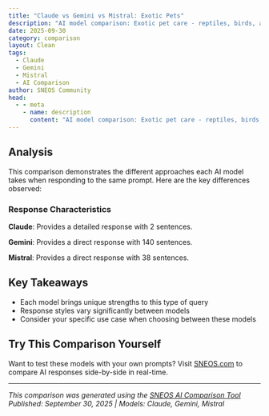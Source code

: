 ```yaml
---
title: "Claude vs Gemini vs Mistral: Exotic Pets"
description: "AI model comparison: Exotic pet care - reptiles, birds, and small mammals..."
date: 2025-09-30
category: comparison
layout: Clean
tags:
  - Claude
  - Gemini
  - Mistral
  - AI Comparison
author: SNEOS Community
head:
  - - meta
    - name: description
      content: "AI model comparison: Exotic pet care - reptiles, birds, and small mammals..."
---
```


<ChatComparison
  title="Claude vs Gemini vs Mistral: Exotic Pets"
  prompt="Exotic pet care - reptiles, birds, and small mammals"
  :responses='{
    "Claude": "# Exotic Pet Care Guide\n\n## \uD83E\uDD8E **REPTILES**\n\n### **Housing \u0026 Environment**\n- **Terrarium size**: Minimum 40 gallons for most species\n- **Temperature gradients**: Basking spot \u002B cool side\n- **UVB lighting**: Essential for most species (10-12 hours daily)\n- **Humidity control**: Species-specific requirements\n- **Substrate**: Avoid cedar/pine; use reptile-safe options\n\n### **Feeding**\n- **Research species-specific diets** (insects, vegetables, prey items)\n- **Supplements**: Calcium with D3, multivitamins\n- **Feeding schedule**: Varies by age and species\n- **Fresh water**: Shallow dishes, regular changes\n\n### **Health Signs**\n- **Healthy**: Active, clear eyes, regular shedding, good appetite\n- **Concerning**: Lethargy, retained shed, mites, respiratory issues\n\n---\n\n## \uD83E\uDD9C **BIRDS**\n\n### **Housing**\n- **Cage size**: Largest possible; wingspan x2 minimum width\n- **Bar spacing**: Species-appropriate to prevent escapes/injuries\n- **Perches**: Various diameters and textures\n- **Toys**: Rotate regularly, avoid toxic materials\n\n### **Diet**\n- **Pellets**: 70-80% of diet (high-quality brands)\n- **Fresh foods**: Vegetables, limited fruits\n- **Avoid**: Chocolate, avocado, caffeine, salt, fruit pits\n- **Fresh water**: Daily changes\n\n### **Social \u0026 Mental Health**\n- **Daily interaction**: 2-4 hours minimum\n- **Mental stimulation**: Foraging opportunities, puzzle toys\n- **Sleep**: 10-12 hours of quiet, dark time\n\n---\n\n## \uD83D\uDC39 **SMALL MAMMALS**\n\n### **Common Species Needs**\n\n**Rabbits:**\n- Large enclosure (minimum 4x2x2 feet)\n- Hay-based diet \u002B pellets \u002B vegetables\n- Daily exercise outside cage\n\n**Guinea Pigs:**\n- Social animals - keep in pairs/groups\n- Vitamin C supplements required\n- Spacious cage with hiding spots\n\n**Ferrets:**\n- 4-6 hours daily free-roam time\n- High-protein diet (35-40%)\n- Ferret-proof living spaces\n\n**Chinchillas:**\n- Dust baths 2-3 times weekly\n- Cool temperatures (under 70\u00B0F)\n- No water baths ever\n\n---\n\n## \uD83D\uDEA8 **Universal Care Tips**\n\n### **Veterinary Care**\n- **Find exotic-certified veterinarian BEFORE getting pet**\n- **Annual wellness exams** minimum\n- **Quarantine new animals** 30\u002B days\n\n### **Emergency Preparedness**\n- **24-hour exotic emergency clinic** contact info\n- **First aid supplies** specific to your pet type\n- **Backup power** for essential equipment\n\n### **Legal Considerations**\n- **Check local/state laws** regarding exotic pet ownership\n- **Permits/licenses** may be required\n- **Housing restrictions** in apartments/HOAs\n\n### **Red Flags - Seek Immediate Veterinary Care**\n- Difficulty breathing\n- Not eating/drinking for 24\u002B hours\n- Lethargy or dramatic behavior changes\n- Visible injuries or bleeding\n- Seizures or neurological symptoms\n\n---\n\n## \uD83D\uDCDA **Resources**\n\n- **Association of Avian Veterinarians** (AAV)\n- **Association of Reptilian and Amphibian Veterinarians** (ARAV)\n- **House Rabbit Society**\n- **American Ferret Association**\n\n**Remember**: Exotic pets often hide illness well - regular vet checkups and careful observation are crucial for their health and wellbeing.\n\nWould you like more specific information about any particular species or aspect of exotic pet care?",
    "Gemini": "Okay, let\u0027s break down the care requirements for exotic pets, focusing on reptiles, birds, and small mammals.  It\u0027s crucial to remember that \u0022exotic\u0022 often means complex and specialized care requirements. This is a broad overview; always do extensive research on the specific species you are considering.  **Before acquiring any exotic pet, thoroughly research its needs and be sure you can commit to providing appropriate care for its entire lifespan. Consider adoption from a reputable rescue organization whenever possible.**\n\n**I. Reptiles**\n\nReptile care varies dramatically depending on the species. Key considerations include:\n\n*   **Enclosure:**\n    *   **Size:**  Varies greatly depending on the adult size of the reptile. Bigger is generally better.  Consider vertical space for arboreal species.\n    *   **Material:** Glass, plastic, or custom-built enclosures are common. Must be escape-proof.\n    *   **Security:**  A secure lid and locking mechanisms are essential.\n*   **Temperature:**\n    *   **Gradient:**  Reptiles are ectothermic (cold-blooded) and require a temperature gradient with a basking spot and a cooler area.\n    *   **Heating:**  Heat lamps, ceramic heat emitters, and under-tank heaters can be used.  Thermostats are crucial to regulate temperature and prevent overheating.\n    *   **Monitoring:**  Accurate thermometers (digital are best) are essential.\n*   **Humidity:**\n    *   **Species-Specific:**  Some reptiles require high humidity (e.g., tropical species), while others need drier conditions (e.g., desert species).\n    *   **Methods:**  Misting, humidifiers, and appropriate substrates can help maintain humidity.\n    *   **Monitoring:**  Hygrometers (humidity gauges) are essential.\n*   **Lighting:**\n    *   **UVB:**  Crucial for calcium absorption and preventing metabolic bone disease (MBD) in many reptiles, especially diurnal species. UVB bulbs need to be replaced regularly (every 6-12 months) even if they still emit visible light.\n    *   **UVA:**  May promote natural behaviors like feeding and breeding.\n    *   **Photoperiod:**  Maintain a consistent day/night cycle (e.g., 12 hours light, 12 hours dark).\n*   **Substrate:**\n    *   **Safety:**  Choose a substrate that is not easily ingested (avoid sand for some species) and appropriate for the species\u0027 natural habitat.\n    *   **Options:**  Paper towels (easy to clean), reptile carpet, coconut fiber, cypress mulch (for humidity), bioactive substrate (for some species).\n*   **Diet:**\n    *   **Carnivores:**  Insects, rodents, fish, other reptiles.\n    *   **Herbivores:**  Leafy greens, vegetables, fruits.\n    *   **Omnivores:**  A combination of meat and plant matter.\n    *   **Supplementation:**  Calcium and vitamin D3 supplements are often necessary, especially for insectivores.\n    *   **Prey:**  Ensure live prey is appropriately sized and gut-loaded (fed nutritious food) before feeding.  Frozen/thawed prey is often preferred for safety.\n*   **Water:**\n    *   **Fresh Water:**  Always provide a clean source of fresh water.\n    *   **Soaking:**  Some reptiles benefit from occasional soaking.\n*   **Handling:**\n    *   **Gentle and Calm:**  Handle reptiles gently and avoid stressing them.\n    *   **Hygiene:**  Wash your hands thoroughly after handling reptiles, as they can carry *Salmonella*.\n*   **Veterinary Care:**\n    *   **Reptile Veterinarian:**  Find a veterinarian experienced with reptiles.\n    *   **Regular Checkups:**  Annual checkups are recommended.\n    *   **Quarantine:** Quarantine any new reptiles before introducing them to other animals.\n\n**Examples:**\n\n*   **Bearded Dragon:** Requires a hot, dry environment with UVB and UVA lighting, a basking spot, and a diet of insects and vegetables.\n*   **Leopard Gecko:**  Similar to Bearded Dragons but smaller, primarily insectivorous, and nocturnal.\n*   **Corn Snake:**  Relatively easy to care for snake, requires a secure enclosure, appropriate temperature gradient, and a diet of rodents.\n*   **Red-Eared Slider Turtle:** Requires a large aquatic enclosure with a basking area, UVB and UVA lighting, and a diet of commercial turtle pellets, vegetables, and insects.\n\n**II. Birds**\n\nBird care is demanding and requires a significant commitment.\n\n*   **Enclosure:**\n    *   **Size:**  As large as possible. Birds need room to fly and move around. The cage should be wider than the bird\u0027s wingspan.\n    *   **Bar Spacing:**  Appropriate bar spacing to prevent escape or injury.\n    *   **Material:**  Powder-coated steel or stainless steel is best. Avoid galvanized metal, which can be toxic.\n    *   **Placement:**  Away from drafts, direct sunlight, and cooking fumes.\n*   **Perches:**\n    *   **Variety:**  Provide perches of different sizes, textures, and materials to exercise feet.  Natural wood perches are best.\n    *   **Placement:**  Place perches at different heights.\n*   **Toys:**\n    *   **Mental Stimulation:**  Essential to prevent boredom and behavioral problems.\n    *   **Variety:**  Offer a variety of toys (chewing, foraging, puzzle toys).\n    *   **Safety:**  Ensure toys are bird-safe and free of small parts that could be ingested.\n    *   **Rotation:**  Rotate toys regularly to keep things interesting.\n*   **Diet:**\n    *   **Pellets:**  High-quality bird pellets should form the basis of the diet (around 60-70%).\n    *   **Fresh Foods:**  Offer a variety of fresh fruits, vegetables, and sprouted seeds daily.\n    *   **Seeds:**  Seeds should be offered in moderation as treats, not the main diet.\n    *   **Avoid:**  Avocado, chocolate, caffeine, alcohol, onions, garlic, and salty snacks are toxic to birds.\n    *   **Water:**  Fresh, clean water should be available at all times.\n*   **Grooming:**\n    *   **Bathing:**  Birds need regular bathing or misting to maintain feather health.\n    *   **Nail Trimming:**  Trim nails regularly to prevent overgrowth.  Consult a veterinarian or experienced groomer if you are unsure how to do this.\n    *   **Wing Clipping (Controversial):**  Clipping wing feathers can prevent flight but is a controversial practice. Consider the bird\u0027s welfare and your ability to provide a stimulating environment if flight is restricted.\n*   **Socialization:**\n    *   **Social Animals:**  Birds are social animals and need interaction with their owners.\n    *   **Attention:**  Provide daily interaction, playtime, and training.\n*   **Environment:**\n    *   **Air Quality:**  Birds are sensitive to air quality. Avoid smoking, using aerosols, or burning scented candles near birds.\n    *   **Noise:**  Birds are noisy. Be prepared for vocalizations.\n*   **Veterinary Care:**\n    *   **Avian Veterinarian:**  Find a veterinarian specializing in birds.\n    *   **Annual Checkups:**  Regular checkups are essential.\n    *   **Quarantine:** Quarantine any new birds before introducing them to other birds.\n*   **Training:** Positive reinforcement training is a great way to bond and provide enrichment.\n\n**Examples:**\n\n*   **Parakeet (Budgie):**  Relatively easy to care for compared to larger parrots. Requires a spacious cage, a balanced diet of pellets and fresh foods, and plenty of interaction.\n*   **Cockatiel:**  Social and intelligent birds.  Require a larger cage than parakeets and more attention.\n*   **Conure:**  Playful and energetic parrots. Require a large cage, a varied diet, and plenty of mental stimulation.\n*   **African Grey Parrot:** Highly intelligent and long-lived birds. Require a very large cage, a complex diet, and a significant commitment to socialization and enrichment.\n\n**III. Small Mammals**\n\nThis category includes a wide range of animals with varying needs.\n\n*   **Enclosure:**\n    *   **Size:**  Depends on the species.  Larger is generally better.\n    *   **Material:**  Wire cages, plastic cages, or aquariums (with proper ventilation) are common.\n    *   **Security:**  Escape-proof enclosure.\n*   **Substrate:**\n    *   **Safety:**  Avoid cedar and pine shavings, which can be toxic.\n    *   **Options:**  Paper-based bedding, aspen shavings, fleece blankets, or recycled paper bedding.\n*   **Diet:**\n    *   **Species-Specific:**  Diet varies greatly depending on the species.\n    *   **Pellets:**  High-quality pellets should form the basis of the diet for many species.\n    *   **Fresh Foods:**  Offer fresh vegetables, fruits, and herbs.\n    *   **Hay (for herbivores):**  Timothy hay or other grass hays are essential for rabbits, guinea pigs, and chinchillas.\n    *   **Water:**  Fresh, clean water should be available at all times.\n*   **Enrichment:**\n    *   **Hiding Places:**  Provide houses, tunnels, and other hiding places.\n    *   **Toys:**  Offer toys to encourage chewing, climbing, and exploring.\n    *   **Socialization:**  Some species are social and need to be kept in pairs or groups.\n*   **Handling:**\n    *   **Gentle and Calm:**  Handle small mammals gently and avoid squeezing them.\n    *   **Support:**  Support their body weight properly.\n*   **Veterinary Care:**\n    *   **Small Mammal Veterinarian:**  Find a veterinarian experienced with small mammals.\n    *   **Annual Checkups:**  Regular checkups are recommended.\n*   **Environment:**\n    *   **Temperature:** Maintain a comfortable temperature.\n    *   **Noise:** Provide a quiet environment to reduce stress.\n\n**Examples:**\n\n*   **Rabbit:**  Requires a large cage or hutch, a diet of hay, pellets, and fresh vegetables, and plenty of exercise.\n*   **Guinea Pig:**  Social animals that should be kept in pairs or groups. Require a cage, a diet of pellets, hay, and fresh vegetables, and daily handling.\n*   **Hamster:**  Nocturnal animals that need a cage, bedding, a running wheel, and a diet of pellets and seeds.  Syrian hamsters need to be housed alone.\n*   **Gerbil:**  Social animals that should be kept in pairs or groups. Require a cage, bedding, a dust bath, and a diet of pellets and seeds.\n*   **Chinchilla:**  Requires a large cage, a dust bath, a diet of pellets and hay, and a cool environment.\n*   **Sugar Glider:**  Arboreal marsupials.  Need a large, tall cage, a varied diet of insects, fruits, and vegetables, and plenty of socialization.\n\n**Important Considerations for ALL Exotic Pets:**\n\n*   **Legality:**  Check local and state laws regarding ownership of exotic animals. Some species may be illegal to own in your area.\n*   **Lifespan:**  Exotic pets can have long lifespans. Be prepared to care for the animal for its entire life.\n*   **Commitment:**  Exotic pets require a significant commitment of time, money, and effort.\n*   **Research:**  Thoroughly research the specific needs of the species you are considering.\n*   **Veterinary Care:**  Find a veterinarian experienced with exotic animals *before* acquiring the pet.\n*   **Ethical Considerations:** Consider the ethical implications of keeping exotic animals.  Ensure you are providing a suitable environment and meeting their needs.  Support reputable breeders or rescue organizations.  Never release an exotic pet into the wild.\n*   **Zoonotic Diseases:** Be aware of the potential for zoonotic diseases (diseases that can be transmitted from animals to humans) and take appropriate precautions. Wash your hands thoroughly after handling animals or cleaning their enclosures.\n\n**In conclusion, owning an exotic pet is a significant responsibility. It requires careful planning, research, and a commitment to providing the animal with the best possible care.**\n",
    "Mistral": "Caring for exotic pets like reptiles, birds, and small mammals requires specialized knowledge and attention to detail. Here are some general guidelines for each type of pet:\n\n### Reptiles\n\n#### Housing\n- **Enclosure**: Choose an appropriate enclosure based on the species. Some reptiles need large terrariums with plenty of space to climb or burrow.\n- **Substrate**: Use a substrate that mimics the natural habitat, such as sand, coconut fiber, or reptile carpet.\n- **Temperature and Lighting**: Provide a heat source (heat lamp or heat mat) and UVB lighting to ensure proper temperature and light for basking and digestion.\n\n#### Diet\n- **Carnivorous Reptiles**: Feed insects, rodents, or other small animals. Ensure the prey is gut-loaded (fed nutritious food) to provide essential nutrients.\n- **Herbivorous Reptiles**: Offer a variety of vegetables, fruits, and leafy greens.\n- **Supplements**: Use calcium and vitamin supplements to ensure balanced nutrition.\n\n#### Health\n- **Veterinary Care**: Regular check-ups with a reptile-specialized vet.\n- **Hygiene**: Clean the enclosure regularly to prevent bacterial and fungal growth.\n- **Hydration**: Provide a water dish and ensure humidity levels are appropriate for the species.\n\n### Birds\n\n#### Housing\n- **Cage**: Choose a cage that is large enough for the bird to spread its wings and move around comfortably.\n- **Perches**: Provide multiple perches of varying sizes and textures to promote foot health.\n- **Toys**: Offer a variety of toys to keep the bird mentally stimulated.\n\n#### Diet\n- **Pellets**: High-quality pellets should form the base of the diet.\n- **Fruits and Vegetables**: Supplement with fresh fruits and vegetables.\n- **Seeds and Nuts**: Offer in moderation, as they are high in fat.\n- **Water**: Ensure fresh water is available at all times.\n\n#### Health\n- **Veterinary Care**: Regular vet visits, especially for wing and nail trimming.\n- **Hygiene**: Clean the cage regularly to prevent the buildup of bacteria and fungi.\n- **Exercise**: Allow the bird out of the cage for supervised exercise and interaction.\n\n### Small Mammals\n\n#### Housing\n- **Cage**: Choose a cage that is spacious enough for the animal to move around, play, and sleep comfortably.\n- **Bedding**: Use safe, non-toxic bedding materials like aspen shavings or paper-based bedding.\n- **Enrichment**: Provide toys, tunnels, and exercise wheels to keep the animal active and engaged.\n\n#### Diet\n- **Pellets**: High-quality pellets form the base of the diet.\n- **Fresh Foods**: Supplement with fresh fruits, vegetables, and hay (for herbivores).\n- **Water**: Ensure fresh water is available at all times.\n\n#### Health\n- **Veterinary Care**: Regular vet visits for check-ups and dental care.\n- **Hygiene**: Clean the cage regularly to prevent the buildup of waste and bacteria.\n- **Exercise**: Provide opportunities for exercise and play to keep the animal healthy and happy.\n\n### General Tips\n\n- **Research**: Thoroughly research the specific needs of your exotic pet before bringing it home.\n- **Legal Considerations**: Ensure that owning the exotic pet is legal in your area and that you have the necessary permits.\n- **Socialization**: Some exotic pets require social interaction, while others are more solitary. Understand the social needs of your pet.\n- **Emergency Preparedness**: Have a plan in case of emergencies, including a list of exotic pet vets and emergency care instructions.\n\nCaring for exotic pets can be rewarding but also challenging. Always be prepared to provide the best possible care to ensure your pet\u0027s health and happiness."
  }'
  published-date="22:46"
/>

## Analysis

This comparison demonstrates the different approaches each AI model takes when responding to the same prompt. Here are the key differences observed:

### Response Characteristics

**Claude**: Provides a detailed response with 2 sentences. 

**Gemini**: Provides a direct response with 140 sentences. 

**Mistral**: Provides a direct response with 38 sentences. 

## Key Takeaways

- Each model brings unique strengths to this type of query
- Response styles vary significantly between models
- Consider your specific use case when choosing between these models

## Try This Comparison Yourself

Want to test these models with your own prompts? Visit [SNEOS.com](https://sneos.com) to compare AI responses side-by-side in real-time.

---

*This comparison was generated using the [SNEOS AI Comparison Tool](https://sneos.com)*
*Published: September 30, 2025 | Models: Claude, Gemini, Mistral*
